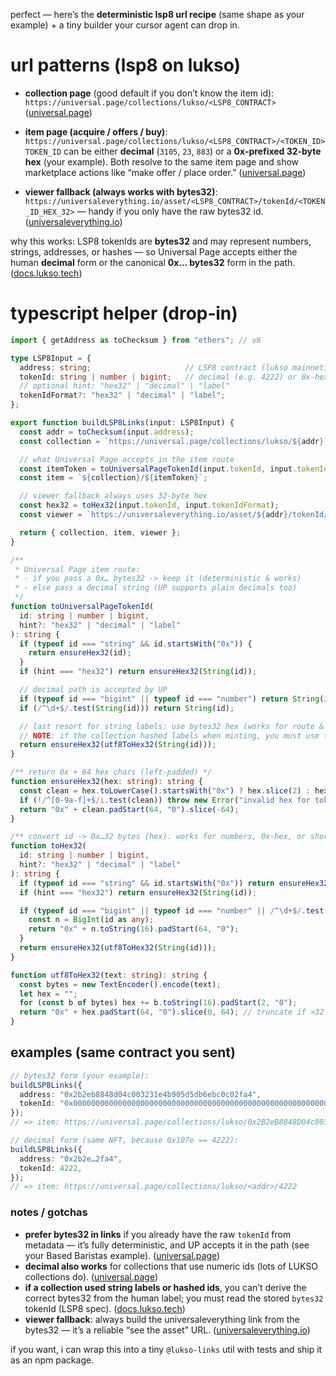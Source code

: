 perfect — here’s the **deterministic lsp8 url recipe** (same shape as your example) + a tiny builder your cursor agent can drop in.

# url patterns (lsp8 on lukso)

* **collection page** (good default if you don’t know the item id):
  `https://universal.page/collections/lukso/<LSP8_CONTRACT>` ([universal.page][1])

* **item page (acquire / offers / buy)**:
  `https://universal.page/collections/lukso/<LSP8_CONTRACT>/<TOKEN_ID>`
  `TOKEN_ID` can be either **decimal** (`3105`, `23`, `883`) or a **0x‑prefixed 32‑byte hex** (your example). Both resolve to the same item page and show marketplace actions like “make offer / place order.” ([universal.page][2])

* **viewer fallback (always works with bytes32)**:
  `https://universaleverything.io/asset/<LSP8_CONTRACT>/tokenId/<TOKEN_ID_HEX_32>` — handy if you only have the raw bytes32 id. ([universaleverything.io][3])

why this works: LSP8 tokenIds are **bytes32** and may represent numbers, strings, addresses, or hashes — so Universal Page accepts either the human **decimal** form or the canonical **0x… bytes32** form in the path. ([docs.lukso.tech][4])

# typescript helper (drop‑in)

```ts
import { getAddress as toChecksum } from "ethers"; // v6

type LSP8Input = {
  address: string;                     // LSP8 contract (lukso mainnet)
  tokenId: string | number | bigint;   // decimal (e.g. 4222) or 0x-hex (bytes32)
  // optional hint: "hex32" | "decimal" | "label"
  tokenIdFormat?: "hex32" | "decimal" | "label";
};

export function buildLSP8Links(input: LSP8Input) {
  const addr = toChecksum(input.address);
  const collection = `https://universal.page/collections/lukso/${addr}`;

  // what Universal Page accepts in the item route
  const itemToken = toUniversalPageTokenId(input.tokenId, input.tokenIdFormat);
  const item = `${collection}/${itemToken}`;

  // viewer fallback always uses 32-byte hex
  const hex32 = toHex32(input.tokenId, input.tokenIdFormat);
  const viewer = `https://universaleverything.io/asset/${addr}/tokenId/${hex32}`;

  return { collection, item, viewer };
}

/** 
 * Universal Page item route:
 * - if you pass a 0x… bytes32 -> keep it (deterministic & works)
 * - else pass a decimal string (UP supports plain decimals too)
 */
function toUniversalPageTokenId(
  id: string | number | bigint,
  hint?: "hex32" | "decimal" | "label"
): string {
  if (typeof id === "string" && id.startsWith("0x")) {
    return ensureHex32(id);
  }
  if (hint === "hex32") return ensureHex32(String(id));

  // decimal path is accepted by UP
  if (typeof id === "bigint" || typeof id === "number") return String(id);
  if (/^\d+$/.test(String(id))) return String(id);

  // last resort for string labels: use bytes32 hex (works for route & viewer)
  // NOTE: if the collection hashed labels when minting, you must use the stored bytes32 from metadata.
  return ensureHex32(utf8ToHex32(String(id)));
}

/** return 0x + 64 hex chars (left-padded) */
function ensureHex32(hex: string): string {
  const clean = hex.toLowerCase().startsWith("0x") ? hex.slice(2) : hex;
  if (!/^[0-9a-f]+$/i.test(clean)) throw new Error("invalid hex for tokenId");
  return "0x" + clean.padStart(64, "0").slice(-64);
}

/** convert id -> 0x…32 bytes (hex). works for numbers, 0x-hex, or short UTF-8 labels */
function toHex32(
  id: string | number | bigint,
  hint?: "hex32" | "decimal" | "label"
): string {
  if (typeof id === "string" && id.startsWith("0x")) return ensureHex32(id);
  if (hint === "hex32") return ensureHex32(String(id));

  if (typeof id === "bigint" || typeof id === "number" || /^\d+$/.test(String(id))) {
    const n = BigInt(id as any);
    return "0x" + n.toString(16).padStart(64, "0");
  }
  return ensureHex32(utf8ToHex32(String(id)));
}

function utf8ToHex32(text: string): string {
  const bytes = new TextEncoder().encode(text);
  let hex = "";
  for (const b of bytes) hex += b.toString(16).padStart(2, "0");
  return "0x" + hex.padStart(64, "0").slice(0, 64); // truncate if >32 bytes
}
```

## examples (same contract you sent)

```ts
// bytes32 form (your example):
buildLSP8Links({
  address: "0x2b2eb8848d04c003231e4b905d5db6ebc0c02fa4",
  tokenId: "0x000000000000000000000000000000000000000000000000000000000000107e",
});
// => item: https://universal.page/collections/lukso/0x2B2eB8848D04c003231E4B905d5dB6eBc0c02fA4/0x000000000000000000000000000000000000000000000000000000000000107e

// decimal form (same NFT, because 0x107e == 4222):
buildLSP8Links({
  address: "0x2b2e…2fa4",
  tokenId: 4222,
});
// => item: https://universal.page/collections/lukso/<addr>/4222
```

### notes / gotchas

* **prefer bytes32 in links** if you already have the raw `tokenId` from metadata — it’s fully deterministic, and UP accepts it in the path (see your Based Baristas example). ([universal.page][5])
* **decimal also works** for collections that use numeric ids (lots of LUKSO collections do). ([universal.page][2])
* **if a collection used string labels or hashed ids**, you can’t derive the correct bytes32 from the human label; you must read the stored `bytes32` tokenId (LSP8 spec). ([docs.lukso.tech][4])
* **viewer fallback**: always build the universaleverything link from the bytes32 — it’s a reliable “see the asset” URL. ([universaleverything.io][3])

if you want, i can wrap this into a tiny `@lukso-links` util with tests and ship it as an npm package.

[1]: https://universal.page/collections/lukso/0xd1d18961ffeba233ba023e25e602f842d4a3d668?utm_source=chatgpt.com "CandyZap - Universal Page"
[2]: https://universal.page/collections/lukso/0x323b3f7aff4e60a13593401521b96197f3c59369/3105?utm_source=chatgpt.com "3105 | Collection - Universal Page"
[3]: https://universaleverything.io/asset/0xdf2d0ffc0b9422deb031f658537f7a6196d58bde/tokenId/0x0000000000000000000000000000000000000000000000000000000000000000?utm_source=chatgpt.com "Universal Everything"
[4]: https://docs.lukso.tech/standards/tokens/LSP8-Identifiable-Digital-Asset/?utm_source=chatgpt.com "LSP8 - Identifiable Digital Asset | LUKSO Tech Documentation"
[5]: https://universal.page/collections/lukso/0x2b2eb8848d04c003231e4b905d5db6ebc0c02fa4/0x000000000000000000000000000000000000000000000000000000000000107e "Based Baristas | Based Baristas"

